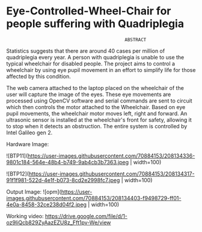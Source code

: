 # Eye-Controlled-Wheel-Chair for people suffering with Quadriplegia

                                                ABSTRACT
Statistics suggests that there are around 40 cases per million of quadriplegia every year. A person with quadriplegia is unable to use the typical wheelchair for disabled people. The project aims to control a wheelchair by using eye pupil movement in an effort to simplify life for those affected by this condition.

The web camera attached to the laptop placed on the wheelchair of the user will capture the image of the eyes. These eye movements are processed using OpenCV software and serial commands are sent to circuit which then controls the motor attached to the Wheelchair. Based on eye pupil movements, the wheelchair motor moves left, right and forward. An ultrasonic sensor is installed at the wheelchair's front for safety, allowing it to stop when it
detects an obstruction. The entire system is controlled by Intel Galileo gen 2.


Hardware Image:

![BTP11](https://user-images.githubusercontent.com/70884153/208134336-9801c184-564e-48b4-b749-9ab4cb3b7363.jpeg | width=100)

![BTP12](https://user-images.githubusercontent.com/70884153/208134317-91f1f981-522d-4e1f-b073-8cd2e2998fc7.jpeg | width=100)

Output Image:
![opm](https://user-images.githubusercontent.com/70884153/208134403-f9498729-ff01-4e0a-8458-32ce238d04f2.jpeg | width=100)

Working video:
https://drive.google.com/file/d/1-oz9IiQcb829ZyAazEZU8z_Fft1pv-We/view

